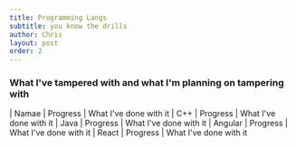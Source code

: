 ```yaml
---
title: Programming Langs
subtitle: you know the drills
author: Chris
layout: post
order: 2
---
```


### What I've tampered with and what I'm planning on tampering with

| Namae | Progress  | What I've done with it
| C++ | Progress  | What I've done with it
| Java | Progress  | What I've done with it
| Angular | Progress  | What I've done with it
| React | Progress  | What I've done with it